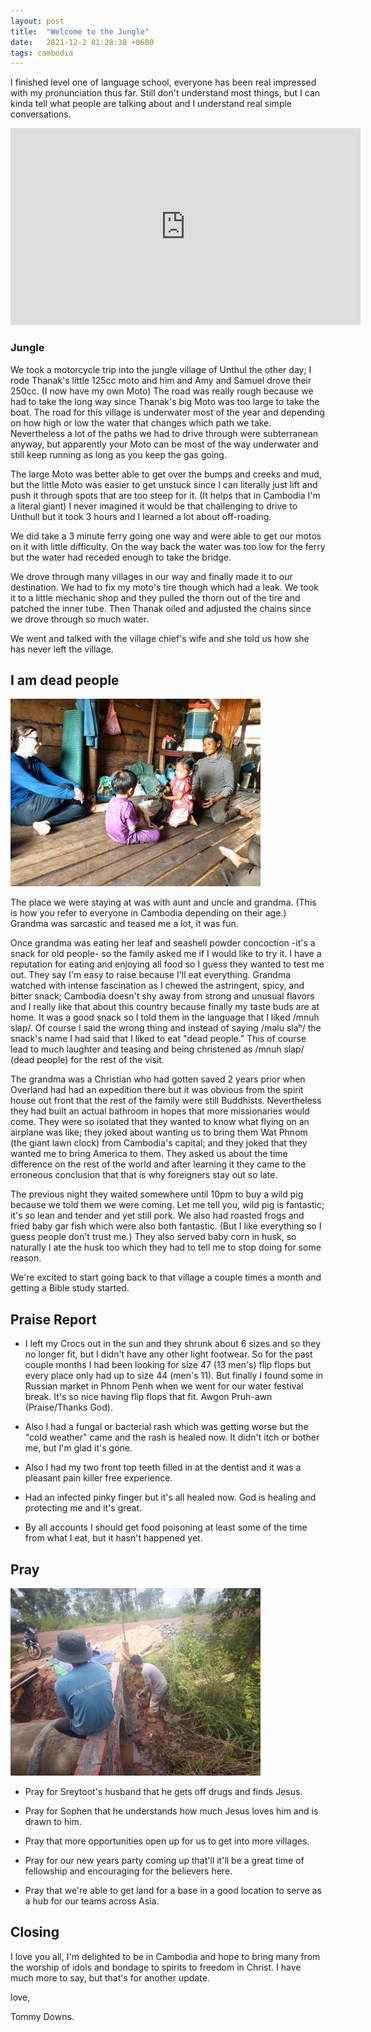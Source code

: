 ```yaml
---
layout: post
title:  "Welcome to the Jungle"
date:   2021-12-2 01:28:38 +0600
tags: cambodia
---
```


I finished level one of language school, everyone has been real impressed with my pronunciation thus far. Still don't understand most things, but I can kinda tell what people are talking about and I understand real simple conversations.

<iframe width="560" height="315" src="https://www.youtube.com/embed/bf6bndxeRG0?controls=0" title="YouTube video player" frameborder="0" allow="accelerometer; autoplay; clipboard-write; encrypted-media; gyroscope; picture-in-picture" allowfullscreen></iframe>

### Jungle

We took a motorcycle trip into the jungle village of Unthul the other day; I rode Thanak's little 125cc moto and him and Amy and Samuel drove their 250cc. (I now have my own Moto) The road was really rough because we had to take the long way since Thanak's big Moto was too large to take the boat. The road for this village is underwater most of the year and depending on how high or low the water that changes which path we take. Nevertheless a lot of the paths we had to drive through were subterranean anyway, but apparently your Moto can be most of the way underwater and still keep running as long as you keep the gas going.

The large Moto was better able to get over the bumps and creeks and mud, but the little Moto was easier to get unstuck since I can literally just lift and push it through spots that are too steep for it. (It helps that in Cambodia I'm a literal giant) I never imagined it would be that challenging to drive to Unthull but it took 3 hours and I learned a lot about off-roading.

We did take a 3 minute ferry going one way and were able to get our motos on it with little difficulty. On the way back the water was too low for the ferry but the water had receded enough to take the bridge.

We drove through many villages in our way and finally made it to our destination. We had to fix my moto's tire though which had a leak. We took it to a little mechanic shop and they pulled the thorn out of the tire and patched the inner tube. Then Thanak oiled and adjusted the chains since we drove through so much water.

We went and talked with the village chief's wife and she told us how she has never left the village.

## I am dead people


![picture unrelated](/assets/pics/2021-12/samuchma.jpg)

The place we were staying at was with aunt and uncle and grandma. (This is how you refer to everyone in Cambodia depending on their age.) Grandma was sarcastic and teased me a lot, it was fun. 

Once grandma was eating her leaf and seashell powder concoction -it's a snack for old people- so the family asked me if I would like to try it. I have a reputation for eating and enjoying all food so I guess they wanted to test me out. They say I'm easy to raise because I'll eat everything. Grandma watched with intense fascination as I chewed the astringent, spicy, and bitter snack; Cambodia doesn't shy away from strong and unusual flavors and I really like that about this country because finally my taste buds are at home. It was a good snack so I told them in the language that I liked /mnuh slap/. Of course I said the wrong thing and instead of saying /məlu slaʰ/ the snack's name I had said that I liked to eat "dead people." This of course lead to much laughter and teasing and being christened as /mnuh slap/ (dead people) for the rest of the visit.

The grandma was a Christian who had gotten saved 2 years prior when Overland had had an expedition there but it was obvious from the spirit house out front that the rest of the family were still Buddhists. Nevertheless they had built an actual bathroom in hopes that more missionaries would come. They were so isolated that they wanted to know what flying on an airplane was like; they joked about wanting us to bring them Wat Phnom (the giant lawn clock) from Cambodia's capital; and they joked that they wanted me to bring America to them. They asked us about the time difference on the rest of the world and after learning it they came to the erroneous conclusion that that is why foreigners stay out so late.

The previous night they waited somewhere until 10pm to buy a wild pig because we told them we were coming. Let me tell you, wild pig is fantastic; it's so lean and tender and yet still pork. We also had roasted frogs and fried baby gar fish which were also both fantastic. (But I like everything so I guess people don't trust me.) They also served baby corn in husk, so naturally I ate the husk too which they had to tell me to stop doing for some reason.

We're excited to start going back to that village a couple times a month and getting a Bible study started.

## Praise Report
- I left my Crocs out in the sun and they shrunk about 6 sizes and so they no longer fit, but I didn't have any other light footwear. So for the past couple months I had been looking for size 47 (13 men's) flip flops but every place only had up to size 44 (men's 11). But finally I found some in Russian market in Phnom Penh when we went for our water festival break. It's so nice having flip flops that fit. Awgon Pruh-awn (Praise/Thanks God).

- Also I had a fungal or bacterial rash which was getting worse but the "cold weather" came and the rash is healed now. It didn't itch or bother me, but I'm glad it's gone.

- Also I had my two front top teeth filled in at the dentist and it was a pleasant pain killer free experience.

- Had an infected pinky finger but it's all healed now. God is healing and protecting me and it's great.

- By all accounts I should get food poisoning at least some of the time from what I eat, but it hasn't happened yet.

## Pray

![building the bridge to our house](/assets/pics/2021-12/bridge.jpg)

- Pray for Sreytoot's husband that he gets off drugs and finds Jesus.

- Pray for Sophen that he understands how much Jesus loves him and is drawn to him.

- Pray that more opportunities open up for us to get into more villages.

- Pray for our new years party coming up that'll it'll be a great time of fellowship and encouraging for the believers here.

- Pray that we're able to get land for a base in a good location to serve as a hub for our teams across Asia.

## Closing

I love you all, I'm delighted to be in Cambodia and hope to bring many from the worship of idols and bondage to spirits to freedom in Christ. I have much more to say, but that's for another update.

love,

Tommy Downs.
